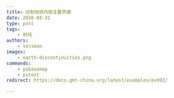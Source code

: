 ```yaml
---
title: 绘制地球内部主要界面
date: 2016-08-31
type: post
tags:
    - 射线
authors:
    - seisman
images:
    - earth-discontinuities.png
commands:
    - psbasemap
    - pstext
redirect: https://docs.gmt-china.org/latest/examples/ex002/

---
```

